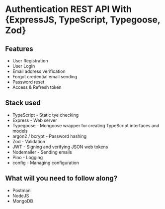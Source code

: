 # Authentication REST API With {ExpressJS, TypeScript, Typegoose, Zod}

## Features

- User Registration
- User Login
- Email address verification
- Forgot credential email sending
- Password reset
- Access & Refresh token

## Stack used

- TypeScript - Static tye checking
- Express - Web server
- Typegoose - Mongoose wrapper for creating TypeScript interfaces and models
- argon2 / bcrypt - Password hashing
- Zod - Validation
- JWT - Signing and verifying JSON web tokens
- Nodemailer - Sending emails
- Pino - Logging
- config - Managing configuration

## What will you need to follow along?

- Postman
- NodeJS
- MongoDB
